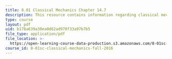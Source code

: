 ```yaml
---
title: 8.01 Classical Mechanics Chapter 14.7
description: This resource contains information regarding classical mechanics.
type: course
layout: pdf
uid: b178a639a30ea0d62ad970f33a97b7b5
file_type: application/pdf
file_location: >-
  https://open-learning-course-data-production.s3.amazonaws.com/8-01sc-classical-mechanics-fall-2016/b178a639a30ea0d62ad970f33a97b7b5_MIT8_01F16_chapter14.7.pdf
course_id: 8-01sc-classical-mechanics-fall-2016
---
```

